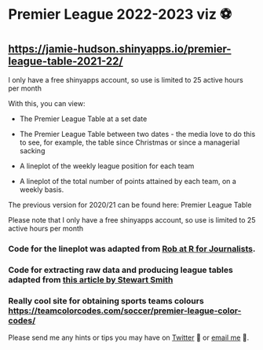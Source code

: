 # Premier League 2022-2023 viz ⚽️

## https://jamie-hudson.shinyapps.io/premier-league-table-2021-22/
I only have a free shinyapps account, so use is limited to 25 active hours per month

With this, you can view:

* The Premier League Table at a set date

* The Premier League Table between two dates - the media love to do this to see, for example, the table since Christmas or since a managerial sacking

* A lineplot of the weekly league position for each team

* A lineplot of the total number of points attained by each team, on a weekly basis.

The previous version for 2020/21 can be found here: Premier League Table

Please note that I only have a free shinyapps account, so use is limited to 25 active hours per month

### Code for the lineplot was adapted from [Rob at R for Journalists](https://rforjournalists.com/2019/11/12/how-to-track-your-fantasy-football-league-using-r/).
### Code for extracting raw data and producing league tables adapted from [this article by Stewart Smith](https://rpubs.com/stewartmsmith/597789)
### Really cool site for obtaining sports teams colours https://teamcolorcodes.com/soccer/premier-league-color-codes/

Please send me any hints or tips you may have on [Twitter](https://twitter.com/Jamie_Bio) 🐥 or [email me](mailto:jhudsonbio@gmail.com) 📧.
